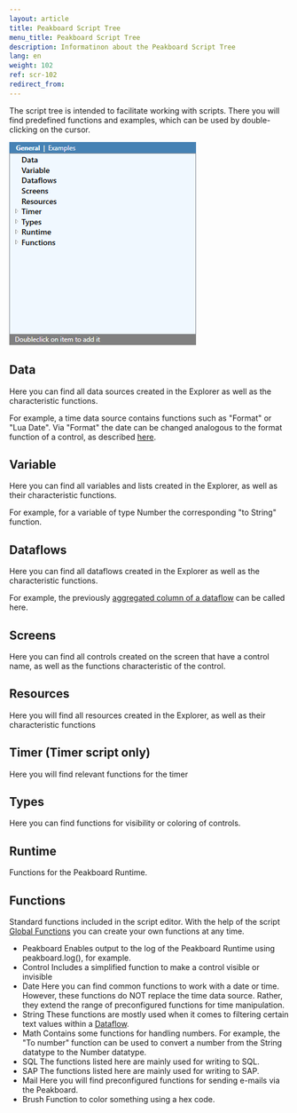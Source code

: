 ```yaml
---
layout: article
title: Peakboard Script Tree
menu_title: Peakboard Script Tree
description: Informatinon about the Peakboard Script Tree
lang: en
weight: 102
ref: scr-102
redirect_from:
---
```


The script tree is intended to facilitate working with scripts. There you will find predefined functions and examples, which can be used by double-clicking on the cursor.

![image01](/assets/images/scripting/tree/tree01.png)

## Data

Here you can find all data sources created in the Explorer as well as the characteristic functions.

For example, a time data source contains functions such as "Format" or "Lua Date". Via "Format" the date can be changed analogous to the format function of a control, as described [here](/data_sources/de-datum-und-uhrzeit.html).

## Variable

Here you can find all variables and lists created in the Explorer, as well as their characteristic functions. 

For example, for a variable of type Number the corresponding "to String" function.

## Dataflows

Here you can find all dataflows created in the Explorer as well as the characteristic functions.

For example, the previously [aggregated column of a dataflow](/dataflows/de-aggregate-data.html) can be called here.

## Screens

Here you can find all controls created on the screen that have a control name, as well as the functions characteristic of the control.

## Resources

Here you will find all resources created in the Explorer, as well as their characteristic functions

## Timer (Timer script only)

Here you will find relevant functions for the timer

## Types

Here you can find functions for visibility or coloring of controls.

## Runtime
Functions for the Peakboard Runtime.

## Functions

Standard functions included in the script editor. With the help of the script [Global Functions](/scripting/en-function.html) you can create your own functions at any time.

* Peakboard
Enables output to the log of the Peakboard Runtime using peakboard.log(), for example.
* Control
Includes a simplified function to make a control visible or invisible
* Date
Here you can find common functions to work with a date or time. However, these functions do NOT replace the time data source. Rather, they extend the range of preconfigured functions for time manipulation. 
* String
These functions are mostly used when it comes to filtering certain text values within a [Dataflow](/dataflows/en-filter-data.html).
* Math
Contains some functions for handling numbers. For example, the "To number" function can be used to convert a number from the String datatype to the Number datatype.
* SQL
The functions listed here are mainly used for writing to SQL. 
* SAP
The functions listed here are mainly used for writing to SAP. 
* Mail
Here you will find preconfigured functions for sending e-mails via the Peakboard.
* Brush
Function to color something using a hex code. 